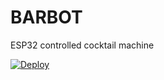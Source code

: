 # BARBOT
ESP32 controlled cocktail machine

[![Deploy](https://www.herokucdn.com/deploy/button.svg)](https://heroku.com/deploy)


